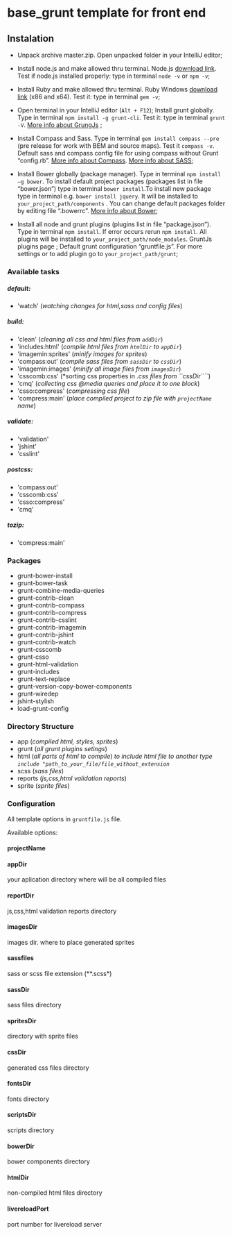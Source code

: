 base_grunt template for front end
==========

## Instalation 

+   Unpack archive master.zip. Open unpacked folder in your IntelliJ editor;

+   Install node.js and make allowed thru terminal.  Node.js [download link](http://nodejs.org/download/). Test if node.js installed properly: type in terminal ```node -v``` or ```npm -v```;

+ Install Ruby and make allowed thru terminal. Ruby Windows [download link](http://rubyinstaller.org/downloads/) (x86 and x64). Test it: type in terminal ```gem -v```;

+ Open terminal in your IntelliJ editor (```Alt + F12```);
Install grunt globally.  Type in terminal ```npm install -g grunt-cli```. Test it: type in terminal ```grunt -V```. [More info about GrungJs](http://gruntjs.com/) ;

+ Install Compass and Sass. Type in terminal ```gem install compass --pre``` (pre release for work with BEM and source maps). Test it ```compass -v```. Default sass and compass config file for using compass without Grunt “config.rb”. [More info about Compass](http://compass-style.org/). [More info about SASS](http://sass-lang.com/);

+ Install Bower globally (package manager). Type in terminal ```npm install –g bower```. To install default project packages (packages list in file “bower.json”) type in terminal ```bower install```.To install new package type in terminal e.g. ```bower install jquery```. It will be installed to ```your_project_path/components``` . You can change default packages folder by editing file “.bowerrc”. [More info about Bower](http://bower.io/);

+ Install all node and grunt plugins (plugins list in file “package.json”). Type in terminal ```npm install```.  If error occurs rerun ```npm install```.   All plugins will be installed to ```your_project_path/node_modules```. GruntJs plugins page ;
Default grunt configuration “gruntfile.js”. For more settings or to add plugin go to ```your_project_path/grunt```;

### Available tasks

##### default:
- 'watch' (*watching changes for html,sass and config files*)

##### build:
   - 'clean' (*cleaning all css and html files from ```addDir```*)
   - 'includes:html' (*compile html files from ```htmlDir``` to ```appDir```*)
   - 'imagemin:sprites' (*minify images for sprites*)
   - 'compass:out' (*compile sass files from ```sassDir``` to ```cssDir```*)
   - 'imagemin:images' (*minify all image files from ```imagesDir```*)
   - 'csscomb:css' (*sorting css properties in *.css files from ``cssDir````*)
   - 'cmq' (*collecting css @media queries and place it to one block*)
   - 'csso:compress' (*compressing css file*)
   - 'compress:main' (*place compiled project to zip file with ```projectName``` name*)

##### validate:
   - 'validation'
   - 'jshint'
   - 'csslint'

##### postcss:
   - 'compass:out'
   - 'csscomb:css'
   - 'csso:compress'
   - 'cmq'

##### tozip:
   - 'compress:main'



### Packages

- grunt-bower-install
- grunt-bower-task
- grunt-combine-media-queries
- grunt-contrib-clean
- grunt-contrib-compass
- grunt-contrib-compress
- grunt-contrib-csslint
- grunt-contrib-imagemin
- grunt-contrib-jshint
- grunt-contrib-watch
- grunt-csscomb
- grunt-csso
- grunt-html-validation
- grunt-includes
- grunt-text-replace
- grunt-version-copy-bower-components
- grunt-wiredep
- jshint-stylish
- load-grunt-config


### Directory Structure


-  app (*compiled html, styles, sprites*)
-  grunt (*all grunt plugins setings*)
-  html (*all parts of html to compile*) *to include html file to another type ```include "path_to_your_file/file_without_extension```*
-  scss (*sass files*)
-  reports (*js,css,html validation reports*)
-  sprite (*sprite files*)

### Configuration

All template options in ```gruntfile.js``` file.

Available options:

####    projectName
####    appDir
your aplication directory where will be all compiled files

####   reportDir
js,css,html validation reports directory

####   imagesDir
images dir. where to place generated sprites

#### sassfiles
sass or scss file extension (**.scss*)

#### sassDir
sass files directory

#### spritesDir
directory with sprite files

#### cssDir
generated css files directory

#### fontsDir
fonts directory

#### scriptsDir
scripts directory

#### bowerDir
bower components directory

#### htmlDir
non-compiled html files directory

#### livereloadPort
port number for livereload server